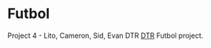 # Futbol
Project 4 - Lito, Cameron, Sid, Evan
DTR [DTR](https://docs.google.com/document/d/1hHF-6C9NH6eQKQOEIICRtCwc-boXQq7oGNkfhPsIKG8/edit?usp=sharing) Futbol project.
